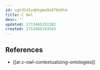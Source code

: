 ```yaml
---
id: xgtd142vqkkgmo9z678e9tm
title: C Owl
desc: ''
updated: 1713465151382
created: 1713465143543
---
```


## References

- [[ar.c-owl-contextualizing-ontologies]]